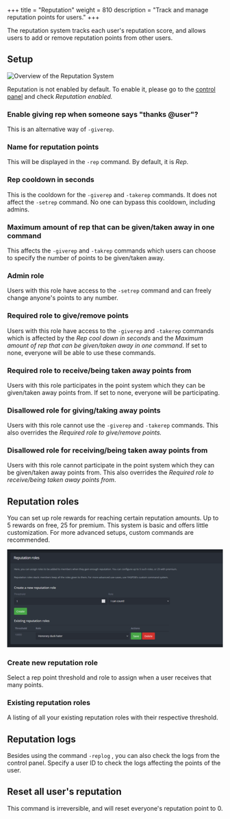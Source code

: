+++
title = "Reputation"
weight = 810
description = "Track and manage reputation points for users."
+++

The reputation system tracks each user's reputation score, and allows users to add or remove reputation points from
other users.

## Setup

![Overview of the Reputation System](overview_reputation.png)

Reputation is not enabled by default. To enable it, please go to the [control panel](https://yagpdb.xyz/manage) and
check _Reputation enabled._

### Enable giving rep when someone says "thanks @user"?

This is an alternative way of `-giverep`.

### Name for reputation points

This will be displayed in the `-rep` command. By default, it is _Rep_.

### Rep cooldown in seconds

This is the cooldown for the `-giverep` and `-takerep` commands. It does not affect the `-setrep` command. No one can
bypass this cooldown, including admins.

### &#x20;Maximum amount of rep that can be given/taken away in one command

This affects the `-giverep` and `-takrep` commands which users can choose to specify the number of points to be
given/taken away.

### Admin role

Users with this role have access to the `-setrep` command and can freely change anyone's points to any number.

### Required role to give/remove points

Users with this role have access to the `-giverep` and `-takerep` commands which is affected by the _Rep cool down in
seconds_ and the _Maximum amount of rep that can be given/taken away in one command_. If set to none, everyone will be
able to use these commands.

### Required role to receive/being taken away points from

Users with this role participates in the point system which they can be given/taken away points from. If set to none,
everyone will be participating.

### Disallowed role for giving/taking away points

Users with this role cannot use the `-giverep` and `-takerep` commands. This also overrides the _Required role to
give/remove points._

### Disallowed role for receiving/being taken away points from

Users with this role cannot participate in the point system which they can be given/taken away points from. This also
overrides the _Required role to receive/being taken away points from_.

## Reputation roles

You can set up role rewards for reaching certain reputation amounts. Up to 5 rewards on free, 25 for premium. This system
is basic and offers little customization. For more advanced setups, custom commands are recommended.

![Overview of Reputation Role Rewards](overview_reputationRewards.png)

### Create new reputation role

Select a rep point threshold and role to assign when a user receives that many points.

### Existing reputation roles

A listing of all your existing reputation roles with their respective threshold.

## Reputation logs

Besides using the command `-replog` , you can also check the logs from the control panel. Specify a user ID to check the
logs affecting the points of the user.

## Reset all user's reputation

This command is irreversible, and will reset everyone's reputation point to 0.
